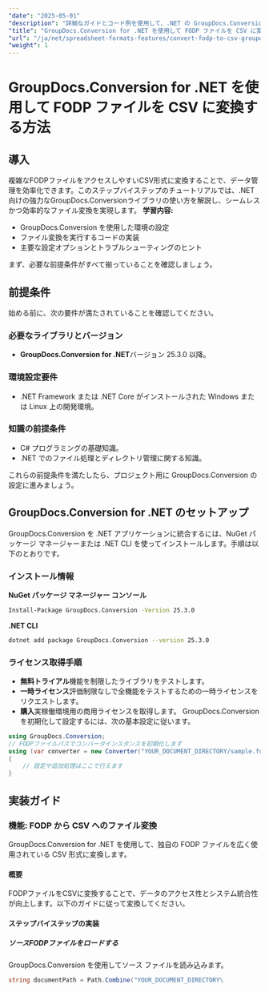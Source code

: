 ```yaml
---
"date": "2025-05-01"
"description": "詳細なガイドとコード例を使用して、.NET の GroupDocs.Conversion ライブラリを使用して FODP ファイルを CSV に効率的に変換する方法を学習します。"
"title": "GroupDocs.Conversion for .NET を使用して FODP ファイルを CSV に変換する方法 - ステップバイステップガイド"
"url": "/ja/net/spreadsheet-formats-features/convert-fodp-to-csv-groupdocs-net/"
"weight": 1
---
```


# GroupDocs.Conversion for .NET を使用して FODP ファイルを CSV に変換する方法
## 導入
複雑なFODPファイルをアクセスしやすいCSV形式に変換することで、データ管理を効率化できます。このステップバイステップのチュートリアルでは、.NET向けの強力なGroupDocs.Conversionライブラリの使い方を解説し、シームレスかつ効率的なファイル変換を実現します。
**学習内容:**
- GroupDocs.Conversion を使用した環境の設定
- ファイル変換を実行するコードの実装
- 主要な設定オプションとトラブルシューティングのヒント

まず、必要な前提条件がすべて揃っていることを確認しましょう。
## 前提条件
始める前に、次の要件が満たされていることを確認してください。

### 必要なライブラリとバージョン
- **GroupDocs.Conversion for .NET**バージョン 25.3.0 以降。

### 環境設定要件
- .NET Framework または .NET Core がインストールされた Windows または Linux 上の開発環境。

### 知識の前提条件
- C# プログラミングの基礎知識。
- .NET でのファイル処理とディレクトリ管理に関する知識。

これらの前提条件を満たしたら、プロジェクト用に GroupDocs.Conversion の設定に進みましょう。
## GroupDocs.Conversion for .NET のセットアップ
GroupDocs.Conversion を .NET アプリケーションに統合するには、NuGet パッケージ マネージャーまたは .NET CLI を使ってインストールします。手順は以下のとおりです。
### インストール情報
**NuGet パッケージ マネージャー コンソール**
```bash
Install-Package GroupDocs.Conversion -Version 25.3.0
```
**\.NET CLI**
```bash
dotnet add package GroupDocs.Conversion --version 25.3.0
```
### ライセンス取得手順
- **無料トライアル**機能を制限したライブラリをテストします。
- **一時ライセンス**評価制限なしで全機能をテストするための一時ライセンスをリクエストします。
- **購入**実稼働環境用の商用ライセンスを取得します。
GroupDocs.Conversion を初期化して設定するには、次の基本設定に従います。
```csharp
using GroupDocs.Conversion;
// FODPファイルパスでコンバータインスタンスを初期化します
using (var converter = new Converter("YOUR_DOCUMENT_DIRECTORY/sample.fodp"))
{
    // 設定や追加処理はここで行えます
}
```
## 実装ガイド
### 機能: FODP から CSV へのファイル変換
GroupDocs.Conversion for .NET を使用して、独自の FODP ファイルを広く使用されている CSV 形式に変換します。
#### 概要
FODPファイルをCSVに変換することで、データのアクセス性とシステム統合性が向上します。以下のガイドに従って変換してください。
#### ステップバイステップの実装
##### ソースFODPファイルをロードする
GroupDocs.Conversion を使用してソース ファイルを読み込みます。
```csharp
string documentPath = Path.Combine("YOUR_DOCUMENT_DIRECTORY\